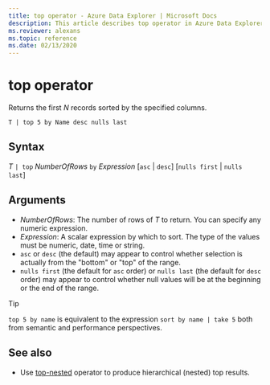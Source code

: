 ```yaml
---
title: top operator - Azure Data Explorer | Microsoft Docs
description: This article describes top operator in Azure Data Explorer.
ms.reviewer: alexans
ms.topic: reference
ms.date: 02/13/2020
---
```

# top operator

Returns the first *N* records sorted by the specified columns.

```kusto
T | top 5 by Name desc nulls last
```

## Syntax

*T* `| top` *NumberOfRows* `by` *Expression* [`asc` | `desc`] [`nulls first` | `nulls last`]

## Arguments

* *NumberOfRows*: The number of rows of *T* to return. You can specify any numeric expression.
* *Expression*: A scalar expression by which to sort. The type of the values must be numeric, date, time or string.
* `asc` or `desc` (the default) may appear to control whether selection is actually from the "bottom" or "top" of the range.
* `nulls first` (the default for `asc` order) or `nulls last` (the default for `desc` order) may appear to control whether null values will be at the beginning or the end of the range.

> [!TIP]
> `top 5 by name` is equivalent to the expression `sort by name | take 5` both from semantic and performance perspectives.

## See also 

* Use [top-nested](topnestedoperator.md) operator to produce hierarchical (nested) top results.
